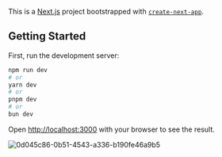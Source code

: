 This is a [Next.js](https://nextjs.org/) project bootstrapped with [`create-next-app`](https://github.com/vercel/next.js/tree/canary/packages/create-next-app).

## Getting Started

First, run the development server:

```bash
npm run dev
# or
yarn dev
# or
pnpm dev
# or
bun dev
```

Open [http://localhost:3000](http://localhost:3000) with your browser to see the result.

![0d045c86-0b51-4543-a336-b190fe46a9b5](https://github.com/dannylunn/NextJS_TypeScript_Jest/assets/50193673/46697e7b-6aae-48e6-b898-55a8ed00c922)

